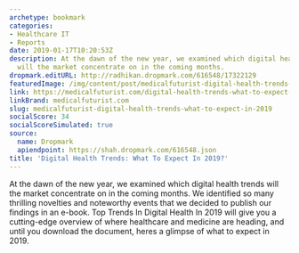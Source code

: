 ```yaml
---
archetype: bookmark
categories:
- Healthcare IT
- Reports
date: 2019-01-17T10:20:53Z
description: At the dawn of the new year, we examined which digital health trends
  will the market concentrate on in the coming months.
dropmark.editURL: http://radhikan.dropmark.com/616548/17322129
featuredImage: /img/content/post/medicalfuturist-digital-health-trends-what-to-expect-in-2019.JPG
link: https://medicalfuturist.com/digital-health-trends-what-to-expect-in-2019
linkBrand: medicalfuturist.com
slug: medicalfuturist-digital-health-trends-what-to-expect-in-2019
socialScore: 34
socialScoreSimulated: true
source:
  name: Dropmark
  apiendpoint: https://shah.dropmark.com/616548.json
title: 'Digital Health Trends: What To Expect In 2019?'
---
```

At the dawn of the new year, we examined which digital health trends will the market concentrate on in the coming months. We identified so many thrilling novelties and noteworthy events that we decided to publish our findings in an e-book. Top Trends In Digital Health In 2019 will give you a cutting-edge overview of where healthcare and medicine are heading, and until you download the document, heres a glimpse of what to expect in 2019.

